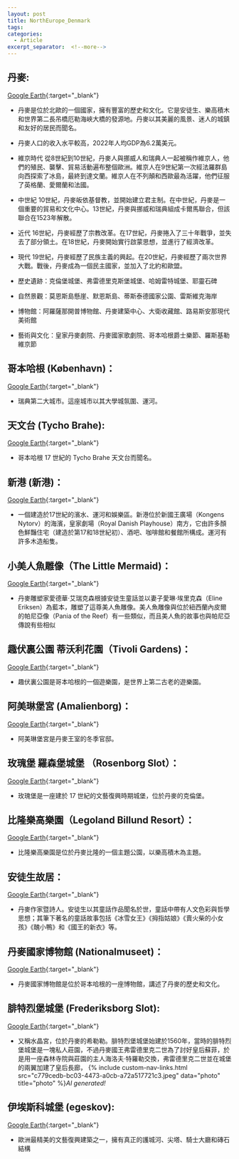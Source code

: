```yaml
---
layout: post
title: NorthEurope_Denmark
tags: 
categories:
  - Article
excerpt_separator:  <!--more-->
---
```

## 丹麥: 
[Google Earth]( https://earth.google.com/web/search/%e4%b8%b9%e9%ba%a5/@56.23010248,11.54241776,-8.8315477a,661682.54826312d,35y,0h,0t,0r/ "google"){:target="_blank"} 
- 丹麥是位於北歐的一個國家，擁有豐富的歷史和文化。它是安徒生、樂高積木和世界第二長吊橋厄勒海峽大橋的發源地。丹麥以其美麗的風景、迷人的城鎮和友好的居民而聞名。

- 丹麥人口的收入水平較高，2022年人均GDP為6.2萬美元。

- 維京時代
從8世紀到10世紀，丹麥人與挪威人和瑞典人一起被稱作維京人，他們的殖民、襲擊、貿易活動遍布整個歐洲。維京人在9世紀第一次經法羅群島向西探索了冰島，最終到達文蘭。維京人在不列顛和西歐最為活躍，他們征服了英格蘭、愛爾蘭和法國。

- 中世紀
10世紀，丹麥皈依基督教，並開始建立君主制。在中世紀，丹麥是一個重要的貿易和文化中心。13世紀，丹麥與挪威和瑞典組成卡爾馬聯合，但該聯合在1523年解散。

- 近代
16世紀，丹麥經歷了宗教改革。在17世紀，丹麥捲入了三十年戰爭，並失去了部分領土。在18世紀，丹麥開始實行啟蒙思想，並進行了經濟改革。

- 現代
19世紀，丹麥經歷了民族主義的興起。在20世紀，丹麥經歷了兩次世界大戰。戰後，丹麥成為一個民主國家，並加入了北約和歐盟。

- 歷史遺跡：克倫堡城堡、弗雷德里克斯堡城堡、哈姆雷特城堡、耶靈石碑
- 自然景觀：莫恩斯島懸崖、默恩斯島、蒂斯泰德國家公園、雷斯維克海岸
- 博物館：阿羅薩那開普博物館、丹麥建築中心、大衛收藏館、路易斯安那現代美術館
- 藝術與文化：皇家丹麥劇院、丹麥國家歌劇院、哥本哈根爵士樂節、羅斯基勒維京節

## 哥本哈根 (København)：
[Google Earth](https://earth.google.com/web/@55.67126735,12.5938239,1.8923156a,20975.88255014d,35y,0h,0t,0r/ "google"){:target="_blank"} 
- 瑞典第二大城市。這座城市以其大學城氛圍、運河。

## 天文台 (Tycho Brahe):
[Google Earth](https://earth.google.com/web/@55.68309103,12.57570947,22.52531697a,1201.07784707d,35y,8.93343998h,60.91563587t,0r/ "google"){:target="_blank"} 
- 哥本哈根 17 世紀的 Tycho Brahe 天文台而聞名。

## 新港 (新港)：
[Google Earth](https://earth.google.com/web/@55.68046577,12.58984772,17.67549989a,672.49971421d,34.99999945y,-22.32351577h,61.02404085t,0r/ "google"){:target="_blank"} 
- 一個建造於17世紀的濱水、運河和娛樂區。新港位於新國王廣場（Kongens Nytorv）的海濱，皇家劇場（Royal Danish Playhouse）南方，它由許多顏色鮮豔住宅（建造於第17和18世紀初）、酒吧、咖啡館和餐館所構成。運河有許多木造船隻。

## 小美人魚雕像（The Little Mermaid)：
[Google Earth](https://earth.google.com/web/@55.69335665,12.59794573,-0.35232813a,578.10064324d,34.99999945y,-22.31895209h,61.02801589t,0r/ "google"){:target="_blank"} 
- 丹麥雕塑家愛德華·艾瑞克森根據安徒生童話並以妻子愛琳·埃里克森（Eline Eriksen）為藍本，雕塑了這尊美人魚雕像。美人魚雕像與位於紐西蘭內皮爾的帕尼亞像（Pania of the Reef）有一些類似，而且美人魚的故事也與帕尼亞傳說有些相似

## 趣伏裏公園 蒂沃利花園（Tivoli Gardens)：
[Google Earth](https://earth.google.com/web/search/%e8%b6%a3%e4%bc%8f%e8%a3%8f%e5%85%ac%e5%9c%92/@55.67362885,12.56803727,3.40313846a,576.9121423d,35y,-136.46585387h,56.48024373t,0r/ "google"){:target="_blank"} 
- 趣伏裏公園是哥本哈根的一個遊樂園，是世界上第二古老的遊樂園。

## 阿美琳堡宮 (Amalienborg)：
[Google Earth](https://earth.google.com/web/search/%e9%98%bf%e7%be%8e%e7%90%b3%e5%a0%a1%e5%ae%ae/@55.6840588,12.5930201,2.60842988a,564.48134883d,35y,0h,0t,0r/ "google"){:target="_blank"} 
- 阿美琳堡宮是丹麥王室的冬季官邸。

## 玫瑰堡 羅森堡城堡 （Rosenborg Slot）：
[Google Earth](https://earth.google.com/web/search/%e7%8e%ab%e7%91%b0%e5%a0%a1/@55.68566843,12.5770576,6.75961617a,581.38973001d,35y,22.79574348h,50.09348572t,0r/ "google"){:target="_blank"} 
- 玫瑰堡是一座建於 17 世紀的文藝復興時期城堡，位於丹麥的克倫堡。

## 比隆樂高樂園（Legoland Billund Resort）：
[Google Earth](https://earth.google.com/web/search/%e6%af%94%e9%9a%86%e6%a8%82%e9%ab%98%e6%a8%82%e5%9c%92/@55.7352704,9.12829909,64.81990977a,575.63904312d,35y,2.71307811h,44.44445461t,0r/ "google"){:target="_blank"} 
- 比隆樂高樂園是位於丹麥比隆的一個主題公園，以樂高積木為主題。

## 安徒生故居：
[Google Earth](https://earth.google.com/web/search/@55.3945279,10.3872878,14.592047a,568.95291049d,35y,0h,0t,0r/ "google"){:target="_blank"} 
- 丹麥作家暨詩人。安徒生以其童話作品聞名於世，童話中帶有人文色彩與哲學思想；其筆下著名的童話故事包括《冰雪女王》《拇指姑娘》《賣火柴的小女孩》《醜小鴨》和《國王的新衣》等。

## 丹麥國家博物館 (Nationalmuseet)：
[Google Earth](https://earth.google.com/web/search/@55.67419837,12.5746304,17.30568578a,572.19327578d,35y,0.47775431h,46.47045475t,0r/ "google"){:target="_blank"} 
- 丹麥國家博物館是位於哥本哈根的一座博物館，講述了丹麥的歷史和文化。

## 腓特烈堡城堡 (Frederiksborg Slot):
[Google Earth](https://earth.google.com/web/search/Frederiksborg,+%e4%b8%b9%e9%ba%a5/@55.93468819,12.30123582,30.05480028a,299.5974041d,35y,0.00000001h,44.99834037t,0r/ "google"){:target="_blank"} 
- 又稱水晶宮，位於丹麥的希勒勒。腓特烈堡城堡始建於1560年，當時的腓特烈堡城堡是一塊私人莊園，不過丹麥國王弗雷德里克二世為了討好皇后蘇菲，於是用一座森林寺院與莊園的主人海洛夫·特羅勒交換，弗雷德里克二世並在城堡的兩翼加建了皇后長廊，
{% include custom-nav-links.html src="c779cedb-bc03-4473-a0cb-a72a517721c3.jpeg" data="photo" title="photo" %}*AI generated!* 

## 伊埃斯科城堡 (egeskov):
[Google Earth](https://earth.google.com/web/search/Frederiksborg,+%e4%b8%b9%e9%ba%a5/@55.93468819,12.30123582,30.05480028a,299.5974041d,35y,0.00000001h,44.99834037t,0r/ "google"){:target="_blank"} 
- 歐洲最精美的文藝復興建築之一，擁有真正的護城河、尖塔、騎士大廳和磚石結構
















